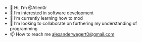 - 👋 Hi, I’m @Allen0r
- 👀 I’m interested in software development
- 🌱 I’m currently learning how to mod
- 💞️ I’m looking to collaborate on furthering my understanding of programming
- 📫 How to reach me alexanderwegert0@gmail.com

<!---
Allen0r/Allen0r is a ✨ special ✨ repository because its `README.md` (this file) appears on your GitHub profile.
You can click the Preview link to take a look at your changes.
--->
